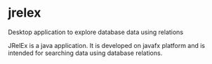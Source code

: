 # jrelex
Desktop application to explore database data using relations

JRelEx is a java application. It is developed on javafx platform and is intended for searching data using database relations.
